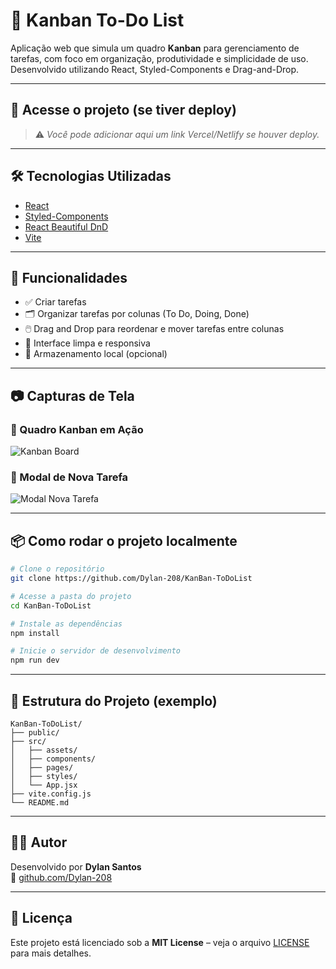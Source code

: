 # 📌 Kanban To-Do List

Aplicação web que simula um quadro **Kanban** para gerenciamento de tarefas, com foco em organização, produtividade e simplicidade de uso. Desenvolvido utilizando React, Styled-Components e Drag-and-Drop.

---

## 🚀 Acesse o projeto (se tiver deploy)

> ⚠️ *Você pode adicionar aqui um link Vercel/Netlify se houver deploy.*

---

## 🛠️ Tecnologias Utilizadas

- [React](https://reactjs.org/)
- [Styled-Components](https://styled-components.com/)
- [React Beautiful DnD](https://github.com/atlassian/react-beautiful-dnd)
- [Vite](https://vitejs.dev/)

---

## 🎯 Funcionalidades

- ✅ Criar tarefas
- 🗂️ Organizar tarefas por colunas (To Do, Doing, Done)
- 🖱️ Drag and Drop para reordenar e mover tarefas entre colunas
- 🧼 Interface limpa e responsiva
- 🧠 Armazenamento local (opcional)

---

## 📷 Capturas de Tela

### 🔹 Quadro Kanban em Ação
![Kanban Board](./6e5b0ba1-601e-484f-b593-d28755edff16.png)

### 🔹 Modal de Nova Tarefa
![Modal Nova Tarefa](./1d43c779-aa17-4138-b9da-8738cb2d1a3c.png)

---

## 📦 Como rodar o projeto localmente

```bash
# Clone o repositório
git clone https://github.com/Dylan-208/KanBan-ToDoList

# Acesse a pasta do projeto
cd KanBan-ToDoList

# Instale as dependências
npm install

# Inicie o servidor de desenvolvimento
npm run dev
```

---

## 📁 Estrutura do Projeto (exemplo)

```
KanBan-ToDoList/
├── public/
├── src/
│   ├── assets/
│   ├── components/
│   ├── pages/
│   ├── styles/
│   └── App.jsx
├── vite.config.js
└── README.md
```

---

## 👨‍💻 Autor

Desenvolvido por **Dylan Santos**  
🔗 [github.com/Dylan-208](https://github.com/Dylan-208)

---

## 📜 Licença

Este projeto está licenciado sob a **MIT License** – veja o arquivo [LICENSE](LICENSE) para mais detalhes.